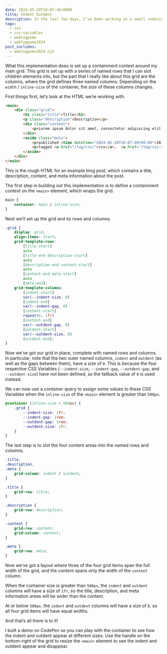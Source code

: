 ```yaml
---
date: 2024-05-28T18:07:40+0800
title: Indent Outdent
description: In the last few days, I’ve been working on a small redesign of my website, and thought I’d share a handy little implementation of CSS Grid I’ve been using to lay out the contents of my pages.
tags:
  - css
  - css-variables
  - weblogpomo
  - weblogpomo2024
post_includes:
  - weblogpomo2024.njk
---
```


What this implementation does is set up a containment context around my main grid. This grid is set up with a series of named rows that I can slot children elements into, but the part that I really like about this grid are the columns, where the grid defines three named columns. Depending on the `width` / `inline-size` of the container, the size of these columns changes.

First things first, let’s look at the HTML we’re working with.

```html
<main>
	<div class="grid">
		<h1 class="title">Title</h1>
		<p class="description">Description</p>
		<div class="content">
			<p>Lorem ipsum dolor sit amet, consectetur adipiscing elit. Vestibulum suscipit id nulla vitae maximus. In bibendum risus in commodo fermentum.</p>
		</div>
		<aside class="meta">
			<p>published <time datetime="2024-05-28T18:07:40+08:00">28 May 2024</time></p>
			<p>tagged <a href="/tag/css/">css</a>,  <a href="/tag/css-variables/">css-variables</a>, <a href="/tag/weblogpomo2024/">weblogpomo2024</a></p>
		</aside>
	</div>
</main>
```

This is the rough HTML for an example blog post, which contains a title, description, content, and meta information about the post.

The first step in building out this implementation is to define a containment context on the `<main>` element, which wraps the grid.

```css
main {
	container: main / inline-size;
}
```

Next we’ll set up the grid and its rows and columns.

```css
.grid {
	display: grid;
	align-items: start;
	grid-template-rows:
		[title-start]
		auto
		[title-end description-start]
		auto
		[description-end content-start]
		auto
		[content-end meta-start]
		auto
		[meta-end];
	grid-template-columns:
		[indent-start]
		var(--indent-size, 0)
		[indent-end]
		var(--indent-gap, 0)
		[content-start]
		repeat(6, 1fr)
		[content-end]
		var(--outdent-gap, 0)
		[outdent-start]
		var(--outdent-size, 0)
		[outdent-end];
}
```

Now we’ve got our grid in place, complete with named rows and columns. In particular, note that the two outer named columns, `indent` and `outdent` (as well as the gaps between them), have a size of `0`. This is because the four respective CSS Variables (`--indent-size`, `--indent-gap`, `--outdent-gap`, and `--outdent-size`) have not been defined, so the fallback value of `0` is used instead.

We can now use a container query to assign some values to these CSS Variables when the `inline-size` of the `<main>` element is greater than `500px`.

```css
@container (inline-size > 500px) {
	.grid {
		--indent-size: 1fr;
		--indent-gap: 1rem;
		--outdent-gap: 1rem;
		--outdent-size: 1fr;
	}
}
```

The last step is to slot the four content areas into the named rows and columns.

```css
.title,
.description,
.meta {
	grid-column: indent / outdent;
}

.title {
	grid-row: title;
}

.description {
	grid-row: description;
}

.content {
	grid-row: content;
	grid-column: content;
}

.meta {
	grid-row: meta;
}
```

Now we’ve got a layout where three of the four grid items span the full width of the grid, and the content spans only the width of the `content` column.

When the container size is greater than `500px`, the `indent` and `outdent` columns will have a size of `1fr`, so the title, description, and meta information areas will be wider than the content.

At or below `500px`, the `indent` and `outdent` columns will have a size of `0`, so all four grid items will have equal widths.

And that’s all there is to it!

I built a demo on CodePen so you can play with the container to see how the indent and outdent appear at different sizes. Use the handle on the bottom-right of the grid to resize the `<main>` element to see the indent and outdent appear and disappear.

<c-codepen slug="bGyBvyK" height="450px"></c-codepen>
